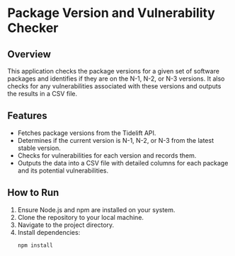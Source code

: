 # Package Version and Vulnerability Checker

## Overview
This application checks the package versions for a given set of software packages and identifies if they are on the N-1, N-2, or N-3 versions. It also checks for any vulnerabilities associated with these versions and outputs the results in a CSV file.

## Features
- Fetches package versions from the Tidelift API.
- Determines if the current version is N-1, N-2, or N-3 from the latest stable version.
- Checks for vulnerabilities for each version and records them.
- Outputs the data into a CSV file with detailed columns for each package and its potential vulnerabilities.

## How to Run
1. Ensure Node.js and npm are installed on your system.
2. Clone the repository to your local machine.
3. Navigate to the project directory.
4. Install dependencies:
   ```bash
   npm install
   ```